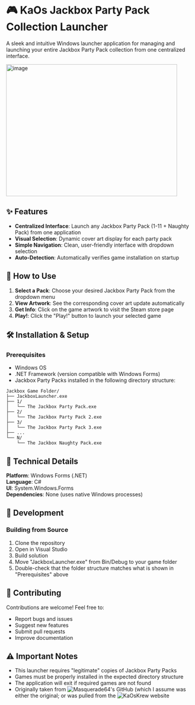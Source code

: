 # 🎮 KaOs Jackbox Party Pack Collection Launcher

A sleek and intuitive Windows launcher application for managing and launching your entire Jackbox Party Pack collection from one centralized interface.

<img width="461" height="356" alt="image" src="https://github.com/user-attachments/assets/4b557e63-f992-472d-a168-932e61402791" />

## ✨ Features

- **Centralized Interface**: Launch any Jackbox Party Pack (1-11 + Naughty Pack) from one application
- **Visual Selection**: Dynamic cover art display for each party pack
- **Simple Navigation**: Clean, user-friendly interface with dropdown selection
- **Auto-Detection**: Automatically verifies game installation on startup

## 🚀 How to Use

1. **Select a Pack**: Choose your desired Jackbox Party Pack from the dropdown menu
2. **View Artwork**: See the corresponding cover art update automatically
3. **Get Info**: Click on the game artwork to visit the Steam store page
4. **Play!**: Click the "Play!" button to launch your selected game

## 🛠️ Installation & Setup

### Prerequisites
- Windows OS
- .NET Framework (version compatible with Windows Forms)
- Jackbox Party Packs installed in the following directory structure:

```
Jackbox Game Folder/
├── JackboxLauncher.exe
├── 1/
│   └── The Jackbox Party Pack.exe
├── 2/
│   └── The Jackbox Party Pack 2.exe
├── 3/
│   └── The Jackbox Party Pack 3.exe
├── ...
└── N/
    └── The Jackbox Naughty Pack.exe
```

## 🎯 Technical Details

**Platform**: Windows Forms (.NET)  
**Language**: C#  
**UI**: System.Windows.Forms  
**Dependencies**: None (uses native Windows processes)

## 🔧 Development

### Building from Source
1. Clone the repository
2. Open in Visual Studio
3. Build solution
4. Move "JackboxLauncher.exe" from Bin/Debug to your game folder
5. Double-check that the folder structure matches what is shown in "Prerequisites" above

## 🤝 Contributing

Contributions are welcome! Feel free to:
- Report bugs and issues
- Suggest new features
- Submit pull requests
- Improve documentation

## ⚠️ Important Notes

- This launcher requires "legitimate" copies of Jackbox Party Packs
- Games must be properly installed in the expected directory structure
- The application will exit if required games are not found
- Originally taken from ![Masquerade64's](https://github.com/Masquerade64/JackboxLauncher) GitHub (which I assume was either the original; or was pulled from the ![KaOsKrew](https://kaoskrew.org) website

